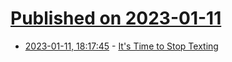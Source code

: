 # [Published on 2023-01-11](index.md)

* [2023-01-11, 18:17:45](https://news.ycombinator.com/item?id=34342166) - [It's Time to Stop Texting](https://dfeldman.medium.com/its-time-to-stop-texting-6fcce2014e36)
